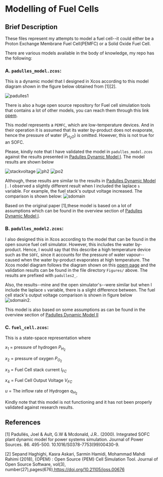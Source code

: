 # Modelling of Fuel Cells

## Brief Description
These files represent my attempts to model a fuel cell--it could either be a Proton Exchange Membrane Fuel Cell(PEMFC) or a Solid Oxide Fuel Cell.

There are various models available in the body of knowledge, my repo has the following:

### **A. `padulles_model.zcos`:** 

This is a dynamic model that I designed in Xcos according to this model diagram shown in the figure below obtained from [1][2]. 

![padulles1](Figures/fig_padulles1.png)

There is also a huge open source repository for Fuel cell simulation tools that contains a lot of other models, you can reach them through this link [opem](https://github.com/ECSIM/opem).

This model represents a `PEMFC`, which are low-temperature devices. And in their operation it is assumed that its water by-product does not evaporate, hence the pressure of water ($P_{H_2O}$) is omitted. However, this is not true for an SOFC.

Please, kindly note that I have validated the model in `padulles_model.zcos` against the results presented in [Padulles Dynamic Model I](https://www.ecsim.ir/opem/doc/Dynamic/Padulles1.html). The model results are shown below

![stackvoltage](Figures/padulles1_outputvoltage.png)
![ph2](Figures/padulles1_Ph2.png)
![po2](Figures/padulles1_Po2.png)


Although, these results are similar to the results in [Padulles Dynamic Model I](https://www.ecsim.ir/opem/doc/Dynamic/Padulles1.html) . I observed a slightly different result when I included the laplace `s` variable. For example, the fuel stack's output voltage increased. The comparison is shown below:
![sdomain](Figures/padulles1_sdomain_time.png)

Based on the original paper [1],these model is based on a lot of assumptions which can be found in the overview section of [Padulles Dynamic Model I](https://www.ecsim.ir/opem/doc/Dynamic/Padulles1.html).

### **B. `padulles_model2.zcos`:** 

I also designed this in Xcos according to the model that can be found in the open source fuel cell simulator. However, this includes the water by-product. Hence, I would say that this describe a high temperature device such as the `SOFC`, since it accounts for the pressure of water vapour--caused when the water by-product evaporates at high temperature. The Xcos model diagram follows the diagram shown on this [opem page](https://www.ecsim.ir/opem/doc/Dynamic/Padulles2.html) and the validation results can be found in the file directory `Figures/` above. The results are prefixed with `padulles2_`.

Also, the results--mine and the open simulator's--were similar but when I include the laplace `s` variable, there is a slight difference between. The fuel cell stack's output voltage comparison is shown in figure below ![sdomain2](Figures/padulles2_sdomain_time.png).

This model is also based on some assumptions as can be found in the overview section of [Padulles Dynamic Model II](https://www.ecsim.ir/opem/doc/Dynamic/Padulles2.html)


### **C. `fuel_cell.zcos`:**

This is a state-space representation where

$x_1$ = pressure of hydrogen $P_{H_2}$

$x_2$ = pressure of oxygen $P_{O_2}$

$x_3$ = Fuel Cell stack current $I_{FC}$

$x_4$ = Fuel Cell Output Voltage $V_{FC}$

$u$ = The inflow rate of Hydrogen $q_{H_2}$

Kindly note that this model is not functioning and it has not been properly validated against research results.

## References
[1] Padullés, Joel & Ault, G.W & Mcdonald, J.R.. (2000). Integrated SOFC plant dynamic model for power systems simulation. Journal of Power Sources. 86. 495-500. 10.1016/S0378-7753(99)00430-9. 

[2] Sepand Haghighi, Kasra Askari, Sarmin Hamidi, Mohammad Mahdi Rahimi (2018), {OPEM} : Open Source {PEM} Cell Simulation Tool. Journal of Open Source Software, vol(3), number(27),pages(676),https://doi.org/10.21105/joss.00676

